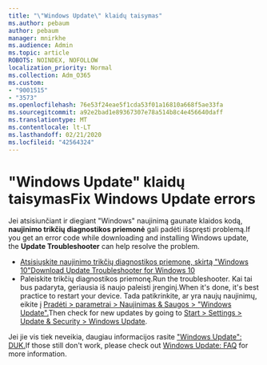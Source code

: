 ```yaml
---
title: "\"Windows Update\" klaidų taisymas"
ms.author: pebaum
author: pebaum
manager: mnirkhe
ms.audience: Admin
ms.topic: article
ROBOTS: NOINDEX, NOFOLLOW
localization_priority: Normal
ms.collection: Adm_O365
ms.custom:
- "9001515"
- "3573"
ms.openlocfilehash: 76e53f24eae5f1cda53f01a16810a668f5ae33fa
ms.sourcegitcommit: a92e2bad1e89367307e78a514b8c4e456640daff
ms.translationtype: MT
ms.contentlocale: lt-LT
ms.lasthandoff: 02/21/2020
ms.locfileid: "42564324"
---
```

# <a name="fix-windows-update-errors"></a><span data-ttu-id="991de-102">"Windows Update" klaidų taisymas</span><span class="sxs-lookup"><span data-stu-id="991de-102">Fix Windows Update errors</span></span>

<span data-ttu-id="991de-103">Jei atsisiunčiant ir diegiant "Windows" naujinimą gaunate klaidos kodą, **naujinimo trikčių diagnostikos priemonė** gali padėti išspręsti problemą.</span><span class="sxs-lookup"><span data-stu-id="991de-103">If you get an error code while downloading and installing Windows update, the **Update Troubleshooter** can help resolve the problem.</span></span>

- [<span data-ttu-id="991de-104">Atsisiųskite naujinimo trikčių diagnostikos priemonę, skirtą "Windows 10"</span><span class="sxs-lookup"><span data-stu-id="991de-104">Download Update Troubleshooter for Windows 10</span></span>](https://support.microsoft.com/en-us/help/4027322/windows-update-troubleshooter)
- <span data-ttu-id="991de-105">Paleiskite trikčių diagnostikos priemonę.</span><span class="sxs-lookup"><span data-stu-id="991de-105">Run the troubleshooter.</span></span> <span data-ttu-id="991de-106">Kai tai bus padaryta, geriausia iš naujo paleisti įrenginį.</span><span class="sxs-lookup"><span data-stu-id="991de-106">When it's done, it's best practice to restart your device.</span></span> <span data-ttu-id="991de-107">Tada patikrinkite, ar yra naujų naujinimų, eikite į [Pradėti > parametrai > Naujinimas & Saugos > "Windows Update".](ms-settings:windowsupdate)</span><span class="sxs-lookup"><span data-stu-id="991de-107">Then check for new updates by going to [Start > Settings > Update & Security > Windows Update](ms-settings:windowsupdate).</span></span>

<span data-ttu-id="991de-108">Jei jie vis tiek neveikia, daugiau informacijos rasite ["Windows Update": DUK.](https://support.microsoft.com/help/12373/windows-update-faq)</span><span class="sxs-lookup"><span data-stu-id="991de-108">If those still don't work, please check out [Windows Update: FAQ](https://support.microsoft.com/help/12373/windows-update-faq) for more information.</span></span>
